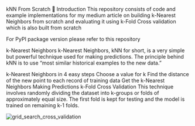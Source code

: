 kNN From Scratch
🔗 Introduction
This repository consists of code and example implementations for my medium article on building k-Nearest Neighbors from scratch and evaluating it using k-Fold Cross validation which is also built from scratch

For PyPI package version please refer to this repository

k-Nearest Neighbors
k-Nearest Neighbors, kNN for short, is a very simple but powerful technique used for making predictions. The principle behind kNN is to use “most similar historical examples to the new data.”

k-Nearest Neighbors in 4 easy steps
Choose a value for k
Find the distance of the new point to each record of training data
Get the k-Nearest Neighbors
Making Predictions
k-Fold Cross Validation
This technique involves randomly dividing the dataset into k-groups or folds of approximately equal size. The first fold is kept for testing and the model is trained on remaining k-1 folds.

![grid_search_cross_validation](https://github.com/nikhilnaik789/iris-data-set/assets/141207725/15d763f4-808a-42db-b453-c1d7d05f62f7)



